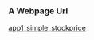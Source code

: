 ### A Webpage Url
 [app1_simple_stockprice](https://dhiraj1008-streamlit-ap-app1-simple-stockpricestockprice-100zia.streamlit.app/)
